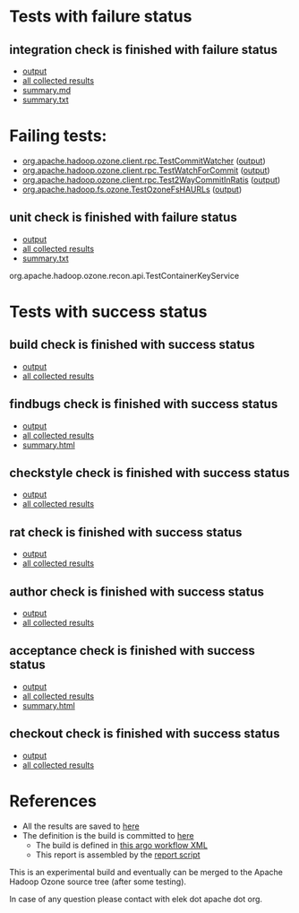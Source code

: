 # Tests with failure status

## integration check is finished with failure status

   * [output](https://raw.githubusercontent.com/elek/ozone-ci-q4/master/pr/pr-hdds-2204-lb5qm/integration/output.log)
   * [all collected results](https://github.com/elek/ozone-ci-q4/tree/master/pr/pr-hdds-2204-lb5qm/integration)
   * [summary.md](https://github.com/elek/ozone-ci-q4/tree/master/pr/pr-hdds-2204-lb5qm/integration/summary.md)
   * [summary.txt](https://github.com/elek/ozone-ci-q4/tree/master/pr/pr-hdds-2204-lb5qm/integration/summary.txt)

# Failing tests: 

 * [org.apache.hadoop.ozone.client.rpc.TestCommitWatcher](hadoop-ozone/integration-test/org.apache.hadoop.ozone.client.rpc.TestCommitWatcher.txt) ([output](hadoop-ozone/integration-test/org.apache.hadoop.ozone.client.rpc.TestCommitWatcher-output.txt))
 * [org.apache.hadoop.ozone.client.rpc.TestWatchForCommit](hadoop-ozone/integration-test/org.apache.hadoop.ozone.client.rpc.TestWatchForCommit.txt) ([output](hadoop-ozone/integration-test/org.apache.hadoop.ozone.client.rpc.TestWatchForCommit-output.txt))
 * [org.apache.hadoop.ozone.client.rpc.Test2WayCommitInRatis](hadoop-ozone/integration-test/org.apache.hadoop.ozone.client.rpc.Test2WayCommitInRatis.txt) ([output](hadoop-ozone/integration-test/org.apache.hadoop.ozone.client.rpc.Test2WayCommitInRatis-output.txt))
 * [org.apache.hadoop.fs.ozone.TestOzoneFsHAURLs](hadoop-ozone/ozonefs/org.apache.hadoop.fs.ozone.TestOzoneFsHAURLs.txt) ([output](hadoop-ozone/ozonefs/org.apache.hadoop.fs.ozone.TestOzoneFsHAURLs-output.txt))

## unit check is finished with failure status

   * [output](https://raw.githubusercontent.com/elek/ozone-ci-q4/master/pr/pr-hdds-2204-lb5qm/unit/output.log)
   * [all collected results](https://github.com/elek/ozone-ci-q4/tree/master/pr/pr-hdds-2204-lb5qm/unit)
   * [summary.txt](https://github.com/elek/ozone-ci-q4/tree/master/pr/pr-hdds-2204-lb5qm/unit/summary.txt)

org.apache.hadoop.ozone.recon.api.TestContainerKeyService


# Tests with success status

## build check is finished with success status

   * [output](https://raw.githubusercontent.com/elek/ozone-ci-q4/master/pr/pr-hdds-2204-lb5qm/build/output.log)
   * [all collected results](https://github.com/elek/ozone-ci-q4/tree/master/pr/pr-hdds-2204-lb5qm/build)


## findbugs check is finished with success status

   * [output](https://raw.githubusercontent.com/elek/ozone-ci-q4/master/pr/pr-hdds-2204-lb5qm/findbugs/output.log)
   * [all collected results](https://github.com/elek/ozone-ci-q4/tree/master/pr/pr-hdds-2204-lb5qm/findbugs)
   * [summary.html](https://elek.github.io/ozone-ci-q4/pr/pr-hdds-2204-lb5qm/findbugs/summary.html)


## checkstyle check is finished with success status

   * [output](https://raw.githubusercontent.com/elek/ozone-ci-q4/master/pr/pr-hdds-2204-lb5qm/checkstyle/output.log)
   * [all collected results](https://github.com/elek/ozone-ci-q4/tree/master/pr/pr-hdds-2204-lb5qm/checkstyle)


## rat check is finished with success status

   * [output](https://raw.githubusercontent.com/elek/ozone-ci-q4/master/pr/pr-hdds-2204-lb5qm/rat/output.log)
   * [all collected results](https://github.com/elek/ozone-ci-q4/tree/master/pr/pr-hdds-2204-lb5qm/rat)


## author check is finished with success status

   * [output](https://raw.githubusercontent.com/elek/ozone-ci-q4/master/pr/pr-hdds-2204-lb5qm/author/output.log)
   * [all collected results](https://github.com/elek/ozone-ci-q4/tree/master/pr/pr-hdds-2204-lb5qm/author)


## acceptance check is finished with success status

   * [output](https://raw.githubusercontent.com/elek/ozone-ci-q4/master/pr/pr-hdds-2204-lb5qm/acceptance/output.log)
   * [all collected results](https://github.com/elek/ozone-ci-q4/tree/master/pr/pr-hdds-2204-lb5qm/acceptance)
   * [summary.html](https://elek.github.io/ozone-ci-q4/pr/pr-hdds-2204-lb5qm/acceptance/summary.html)


## checkout check is finished with success status

   * [output](https://raw.githubusercontent.com/elek/ozone-ci-q4/master/pr/pr-hdds-2204-lb5qm/checkout/output.log)
   * [all collected results](https://github.com/elek/ozone-ci-q4/tree/master/pr/pr-hdds-2204-lb5qm/checkout)




# References

 * All the results are saved to [here](https://github.com/elek/ozone-ci-q4/tree/master/pr/pr-hdds-2204-lb5qm/)
 * The definition is the build is committed to [here](https://github.com/elek/argo-ozone)
    * The build is defined in [this argo workflow XML](https://github.com/elek/argo-ozone/blob/master/ozone-build.yaml)
    * This report is assembled by the [report script](https://github.com/elek/argo-ozone/blob/master/scripts/report.sh)

This is an experimental build and eventually can be merged to the Apache Hadoop Ozone source tree (after some testing).

In case of any question please contact with elek dot apache dot org.
